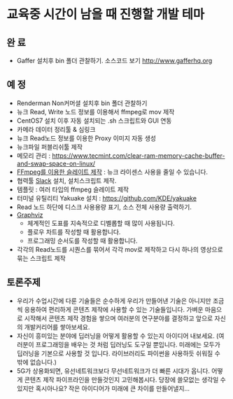# 교육중 시간이 남을 때 진행할 개발 테마

## 완 료
- Gaffer 설치후 bin 폴더 관찰하기. 소스코드 보기 http://www.gafferhq.org

## 예 정
- Renderman Non커머셜 설치후 bin 폴더 관찰하기
- 뉴크 Read, Write 노드 정보를 이용해서 ffmpeg로 mov 제작
- CentOS7 설치 이후 자동 설치되는 .sh 스크립트와 GUI 연동
- 카메라 데이터 정리툴 & 심링크
- 뉴크 Read노드 정보를 이용한 Proxy 이미지 자동 생성
- 뉴크파일 퍼블리쉬툴 제작
- 메모리 관리 : https://www.tecmint.com/clear-ram-memory-cache-buffer-and-swap-space-on-linux/
- [FFmpeg를 이용한 슬레이트 제작](slate_ffmpeg.md) : 뉴크 라이센스 사용을 줄일 수 있습니다.
- 협력툴 [Slack](docs/slack.md) 설치, 설치스크립트 제작.
- 템플릿 : 여러 타입의 ffmpeg 슬레이트 제작
- 터미널 유틸리티 Yakuake 설치 : https://github.com/KDE/yakuake
- Read 노드 하단에 디스크 사용용량 표기, 소스 전체 사용량 출력하기.
- [Graphviz](graphviz.md)
    - 체계적인 도표를 지속적으로 디벨롭할 때 많이 사용됩니다.
    - 플로우 차트를 작성할 때 활용합니다.
    - 프로그래밍 순서도를 작성할 때 활용합니다.
- 각각의 Read노드를 시퀀스를 묶어서 각각 mov로 제작하고 다시 하나의 영상으로 묶는 스크립트 제작


## 토론주제
- 우리가 수업시간에 다룬 기술들은 순수하게 우리가 만들어낸 기술은 아니지만 조금씩 응용하여 편리하게 콘텐츠 제작에 사용할 수 있는 기술들입니다. 가벼운 마음으로 시작해서 콘텐츠 제작 경험을 쌓으며 여러분의 연구분야를 결정하고 앞으로 자신의 개발커리어를 쌓아보세요.
- 자신이 흥미있는 분야에 딥러닝을 어떻게 활용할 수 있는지 아이디어 내보세요. (여러분이 프로그래밍을 배우는 것 처럼 딥러닝도 도구일 뿐입니다. 미래에는 모두가 딥러닝을 기본으로 사용할 것 입니다. 라이브러리도 파이썬을 사용하듯 쉬워질 수 밖에 없습니다.)
- 5G가 상용화되면, 유선네트워크보다 무선네트워크가 더 빠른 시대가 옵니다. 어떻게 콘텐츠 제작 파이프라인을 만들것인지 고민해봅시다. 당장에 쓸모없는 생각일 수 있지만 혹시아나요? 작은 아이디어가 미래에 큰 차이를 만들어낼지...
